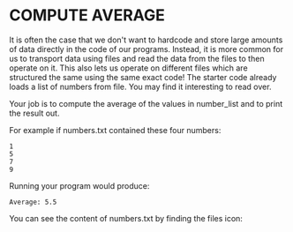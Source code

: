 # COMPUTE AVERAGE
It is often the case that we don't want to hardcode and store large amounts of data directly in the code of our programs. Instead, it is more common for us to transport data using files and read the data from the files to then operate on it. This also lets us operate on different files which are structured the same using the same exact code! The starter code already loads a list of numbers from file. You may find it interesting to read over. 



Your job is to compute the average of the values in number_list and to print the result out.

For example if numbers.txt contained these four numbers:

    1
    5
    7
    9
    
Running your program would produce:

    Average: 5.5

You can see the content of numbers.txt by finding the files icon: